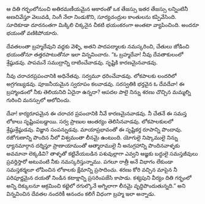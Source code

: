 ﻿ఆ దితి గర్భంలోనుంచి అతిరమణీయమైన ఆకారంతో ఒక తేజస్సు ఇతర తేజస్సు లన్నింటినీ అణచివేస్తూ వెలువడి, నింగీ నేలా నిండుకొని, సూర్యచంద్రుల కాంతులను కప్పివేసింది. సూదికూడా దూరనంతగా మిక్కిలి చిక్కనైన చీకటి భయంకరంగా అంతటా వ్యాపించింది. అందరూ భయంతో వణికిపోయారు. 

దేవతలంతా బ్రహ్మదేవుని వద్దకు వెళ్ళి, అతని పాదపద్మాలకు నమస్కరించి, చేతులు జోడించి భయంతోనూ తత్తరపాటుతోనూ ఇలా విన్నవించారు. “ఓ బ్రహ్మదేవా! నీవు దేవతాకులంలో శ్రేష్ఠుడవు. పాపమనే సముద్రాన్ని దాటించేవాడవు. సృష్టికి కారణమైనవాడవు. 

నీవు చరాచరప్రపంచానికి అధినేతవు. సర్వమూ ధరించేవాడవు. లోకపాలకు లందరిలో అగ్రగణ్యుడవు. పూజనీయమైన స్వరూపం కలవాడవు. సరస్వతికి భర్తవైన ఓ దేవదేవా! ఈ బ్రహ్మాండంలో నీకు తెలియనిది ఏదైనా ఉన్నదా? ఆపదల పాలై నిన్ను శరణు చొచ్చిన మమ్మల్ని గురించి మనస్సులో ఆలోచించు. 

దేవా! కార్యరూపమైన ఈ చరాచర ప్రపంచానికి నీవే కారణమైనవాడవు. నీ చేతనే ఈ సమస్త లోకాలు సృష్టింపబడ్డాయి. సర్వ ప్రాణుల ఆంతర్యం తెలిసినవాడవు. లోకపాలకులలో శ్రేష్ఠుశ్రేష్ఠుడవు. విజ్ఞాన సంపన్నుడవు. మాయాప్రభావంతో ఈ సృష్టికర్త రూపాన్ని పొందావు. రజోగుణాన్ని పొందిన నీలో విశ్వమంతా లీనమై ఉంటుంది. యోగులై నిష్కాములై నిన్ను ధ్యానమార్గాన దర్శిస్తూ ప్రాణాయామంతో ఆత్మారాములై నీ అనుగ్రహాన్ని పొందినవాళ్ళకు అవమానా లెక్కడివి? తాళ్ళతో కట్టివేయబడిన పశువుల్లాగా ఎవ్వని ఆజ్ఞకు బద్ధులై సమస్తజీవులు ప్రవర్తిస్తారో అటువంటి నీకు నమస్కరిస్తున్నాము. పగలూ రాత్రీ అనే విభాగం లేకుండా సమస్తకర్మలూ లోపించిన లోకాలకు క్షేమాన్ని ప్రసాదించు. శరణు కోరి వచ్చిన మాపైన నీ పరిపూర్ణమైన దయతో నిండిన కటాక్షాన్ని ప్రసరింపజేసి కాపాడు. కశ్యపుని వీర్యం దితి గర్భంలో అన్ని దిక్కులనూ ఆక్రమించి కట్టెలో రగుల్కొనే అగ్నిలాగా లీనమై వృద్ధిపొందుతున్నది.” అని విన్నవించిన దేవతల నందరికీ ఆనందం కలిగే విధంగా బ్రహ్మ ఇలా అన్నాడు. 

